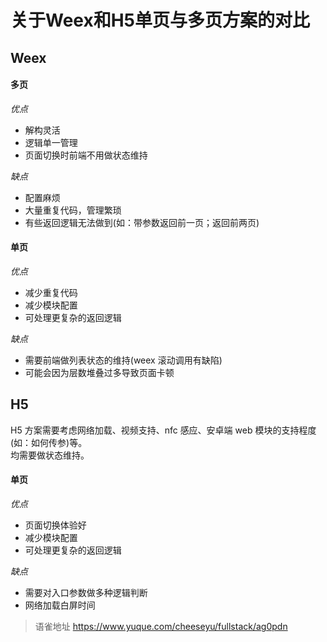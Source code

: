 # 关于Weex和H5单页与多页方案的对比
## Weex

#### 多页

_优点_

- 解构灵活
- 逻辑单一管理
- 页面切换时前端不用做状态维持

_缺点_

- 配置麻烦
- 大量重复代码，管理繁琐
- 有些返回逻辑无法做到(如：带参数返回前一页；返回前两页)

#### 单页

_优点_

- 减少重复代码
- 减少模块配置
- 可处理更复杂的返回逻辑

_缺点_

- 需要前端做列表状态的维持(weex 滚动调用有缺陷)
- 可能会因为层数堆叠过多导致页面卡顿

## H5

H5 方案需要考虑网络加载、视频支持、nfc 感应、安卓端 web 模块的支持程度(如：如何传参)等。  
均需要做状态维持。

#### 单页

_优点_

- 页面切换体验好
- 减少模块配置
- 可处理更复杂的返回逻辑

_缺点_

- 需要对入口参数做多种逻辑判断
- 网络加载白屏时间
  
> 语雀地址 https://www.yuque.com/cheeseyu/fullstack/ag0pdn